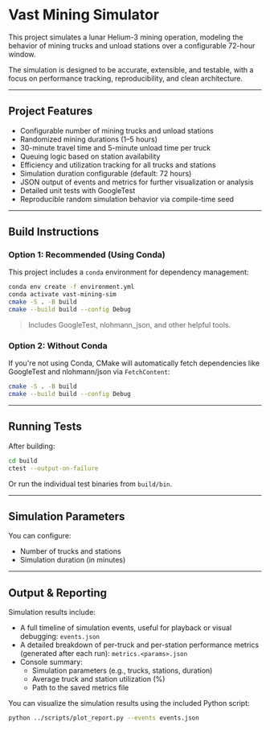 # Vast Mining Simulator

This project simulates a lunar Helium-3 mining operation, modeling the behavior of mining trucks and unload stations over a configurable 72-hour window.

The simulation is designed to be accurate, extensible, and testable, with a focus on performance tracking, reproducibility, and clean architecture.

---

## Project Features

- Configurable number of mining trucks and unload stations
- Randomized mining durations (1–5 hours)
- 30-minute travel time and 5-minute unload time per truck
- Queuing logic based on station availability
- Efficiency and utilization tracking for all trucks and stations
- Simulation duration configurable (default: 72 hours)
- JSON output of events and metrics for further visualization or analysis
- Detailed unit tests with GoogleTest
- Reproducible random simulation behavior via compile-time seed

---

## Build Instructions

### Option 1: Recommended (Using Conda)

This project includes a `conda` environment for dependency management:

```bash
conda env create -f environment.yml
conda activate vast-mining-sim
cmake -S . -B build
cmake --build build --config Debug
```

> Includes GoogleTest, nlohmann_json, and other helpful tools.

### Option 2: Without Conda

If you're not using Conda, CMake will automatically fetch dependencies like GoogleTest and nlohmann/json via `FetchContent`:

```bash
cmake -S . -B build
cmake --build build --config Debug
```

---

## Running Tests

After building:

```bash
cd build
ctest --output-on-failure
```

Or run the individual test binaries from `build/bin`.

---

## Simulation Parameters

You can configure:

- Number of trucks and stations
- Simulation duration (in minutes)

---


## Output & Reporting

Simulation results include:

- A full timeline of simulation events, useful for playback or visual debugging: `events.json`
- A detailed breakdown of per-truck and per-station performance metrics (generated after each run): `metrics.<params>.json`
- Console summary:
  - Simulation parameters (e.g., trucks, stations, duration)
  - Average truck and station utilization (%)
  - Path to the saved metrics file

You can visualize the simulation results using the included Python script:

```bash
python ../scripts/plot_report.py --events events.json
```

